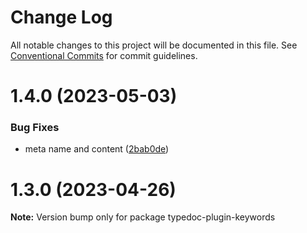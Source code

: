 # Change Log

All notable changes to this project will be documented in this file.
See [Conventional Commits](https://conventionalcommits.org) for commit guidelines.

# 1.4.0 (2023-05-03)


### Bug Fixes

* meta name and content ([2bab0de](https://github.com/matteobruni/typedoc-plugins/commit/2bab0de99eda5f1ed128d3731f590773ae242041))





# 1.3.0 (2023-04-26)

**Note:** Version bump only for package typedoc-plugin-keywords
